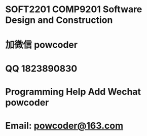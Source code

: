 # SOFT2201 COMP9201 Software Design and Construction
# 加微信 powcoder

# QQ 1823890830

# Programming Help Add Wechat powcoder

# Email: powcoder@163.com

